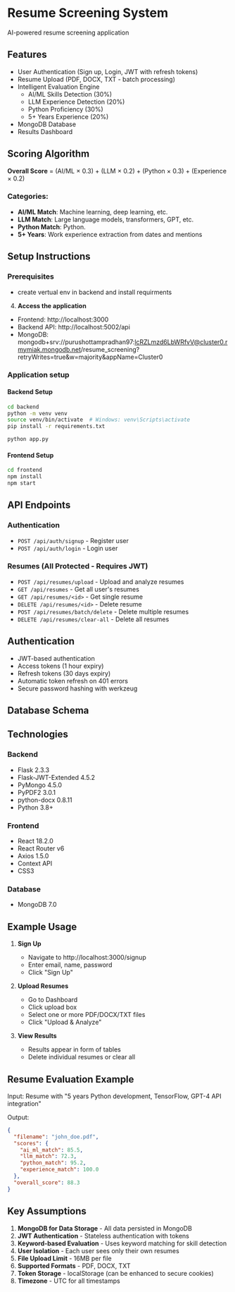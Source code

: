 # Resume Screening System 

AI-powered resume screening application

## Features

- User Authentication (Sign up, Login, JWT with refresh tokens)
- Resume Upload (PDF, DOCX, TXT - batch processing)
- Intelligent Evaluation Engine
  - AI/ML Skills Detection (30%)
  - LLM Experience Detection (20%)
  - Python Proficiency (30%)
  - 5+ Years Experience (20%)
- MongoDB Database
- Results Dashboard 

## Scoring Algorithm

**Overall Score** = (AI/ML × 0.3) + (LLM × 0.2) + (Python × 0.3) + (Experience × 0.2)

### Categories:
- **AI/ML Match**: Machine learning, deep learning, etc.
- **LLM Match**: Large language models, transformers, GPT, etc.
- **Python Match**: Python.
- **5+ Years**: Work experience extraction from dates and mentions


## Setup Instructions

### Prerequisites
- create vertual env in backend and install requirments


4. **Access the application**
- Frontend: http://localhost:3000
- Backend API: http://localhost:5002/api
- MongoDB: mongodb+srv://purushottampradhan97:lcRZLmzd6LbWRfvV@cluster0.rmymiak.mongodb.net/resume_screening?retryWrites=true&w=majority&appName=Cluster0


### Application setup

#### Backend Setup
```bash
cd backend
python -m venv venv
source venv/bin/activate  # Windows: venv\Scripts\activate
pip install -r requirements.txt

python app.py
```

#### Frontend Setup
```bash
cd frontend
npm install
npm start
```

##  API Endpoints

### Authentication
- `POST /api/auth/signup` - Register user
- `POST /api/auth/login` - Login user

### Resumes (All Protected - Requires JWT)
- `POST /api/resumes/upload` - Upload and analyze resumes
- `GET /api/resumes` - Get all user's resumes
- `GET /api/resumes/<id>` - Get single resume
- `DELETE /api/resumes/<id>` - Delete resume
- `POST /api/resumes/batch/delete` - Delete multiple resumes
- `DELETE /api/resumes/clear-all` - Delete all resumes

##  Authentication

- JWT-based authentication
- Access tokens (1 hour expiry)
- Refresh tokens (30 days expiry)
- Automatic token refresh on 401 errors
- Secure password hashing with werkzeug

## Database Schema


##  Technologies

### Backend
- Flask 2.3.3
- Flask-JWT-Extended 4.5.2
- PyMongo 4.5.0
- PyPDF2 3.0.1
- python-docx 0.8.11
- Python 3.8+

### Frontend
- React 18.2.0
- React Router v6
- Axios 1.5.0
- Context API
- CSS3

### Database
- MongoDB 7.0


## Example Usage

1. **Sign Up**
   - Navigate to http://localhost:3000/signup
   - Enter email, name, password
   - Click "Sign Up"

2. **Upload Resumes**
   - Go to Dashboard
   - Click upload box
   - Select one or more PDF/DOCX/TXT files
   - Click "Upload & Analyze"

3. **View Results**
   - Results appear in form of tables
   - Delete individual resumes or clear all

##  Resume Evaluation Example

Input: Resume with "5 years Python development, TensorFlow, GPT-4 API integration"

Output:
```json
{
  "filename": "john_doe.pdf",
  "scores": {
    "ai_ml_match": 85.5,
    "llm_match": 72.3,
    "python_match": 95.2,
    "experience_match": 100.0
  },
  "overall_score": 88.3
}
```

## Key Assumptions

1. **MongoDB for Data Storage** - All data persisted in MongoDB
2. **JWT Authentication** - Stateless authentication with tokens
3. **Keyword-based Evaluation** - Uses keyword matching for skill detection
4. **User Isolation** - Each user sees only their own resumes
5. **File Upload Limit** - 16MB per file
6. **Supported Formats** - PDF, DOCX, TXT
7. **Token Storage** - localStorage (can be enhanced to secure cookies)
8. **Timezone** - UTC for all timestamps



